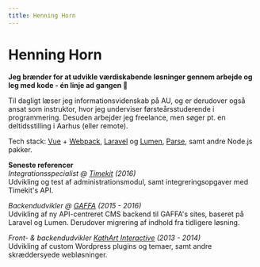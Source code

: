 ```yaml
---
title: Henning Horn
---
```


# Henning Horn

**Jeg brænder for at udvikle værdiskabende løsninger gennem arbejde og leg med kode - én linje ad gangen 🚀**

Til dagligt læser jeg informationsvidenskab på AU, og er derudover også ansat som instruktor, hvor jeg underviser førsteårsstuderende i programmering.
Desuden arbejder jeg freelance, men søger pt. en deltidsstilling i Aarhus (eller remote).

Tech stack: [Vue](https://vuejs.org/) + [Webpack](https://webpack.js.org/), [Laravel](https://laravel.com/) og [Lumen](https://lumen.laravel.com/), [Parse](https://github.com/parse-community/parse-server), samt andre Node.js pakker.

**Seneste referencer**  
*Integrationsspecialist @ [Timekit](https://www.timekit.io/) (2016)*  
Udvikling og test af administrationsmodul, samt integreringsopgaver med Timekit's API.

*Backendudvikler @ [GAFFA](http://gaffa.dk) (2015 - 2016)*  
Udvikling af ny API-centreret CMS backend til GAFFA's sites, baseret på Laravel og Lumen. Derudover migrering af indhold fra tidligere løsning.

*Front- & backendudvikler [KathArt Interactive](http://kathart.dk) (2013 - 2014)*  
Udvikling af custom Wordpress plugins og temaer, samt andre skræddersyede webløsninger.
